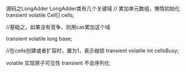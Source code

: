 源码之LongAdder 
LongAdder类有几个关键域
// 累加单元数组，懒惰初始化
transient volatile Cell[] cells;

//基础之，如果没有竞争，则用cas累加这个域
 
transient volatile long base;


//在cells创建或者扩容时，置为1，表示枷锁
transient volatile int cellsBusy;  


volatile 实现原子可见性  transient 不会序列化
